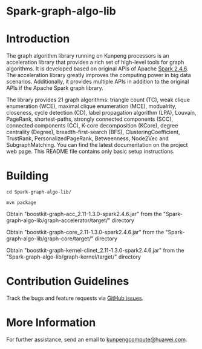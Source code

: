 # Spark-graph-algo-lib



Introduction
============

The graph algorithm library running on Kunpeng processors is an acceleration library that provides a rich set of high-level tools for graph algorithms. It is developed based on original APIs of Apache [Spark 2.4.6](https://github.com/apache/spark/tree/v2.4.6). The acceleration library greatly improves the computing power in big data scenarios. Additionally, it provides multiple APIs in addition to the original APIs if the Apache Spark graph library.

The library provides 21 graph algorithms: triangle count (TC), weak clique enumeration (WCE), maximal clique enumeration (MCE), modualrity, closeness, cycle detection (CD), label propagation algorithm (LPA), Louvain, PageRank, shortest-paths, strongly connected components (SCC), connected components (CC), K-core decomposition (KCore), degree centrality (Degree), breadth-first-search (BFS), ClusteringCoefficient, TrustRank, PersonalizedPageRank, Betweenness, Node2Vec and SubgraphMatching. You can find the latest documentation on the project web page. This README file contains only basic setup instructions.





Building
========

    cd Spark-graph-algo-lib/
 
    mvn package

 Obtain "boostkit-graph-acc_2.11-1.3.0-spark2.4.6.jar" from the "Spark-graph-algo-lib/graph-accelerator/target/" directory

 Obtain "boostkit-graph-core_2.11-1.3.0-spark2.4.6.jar" from the "Spark-graph-algo-lib/graph-core/target/" directory
 
 Obtain "boostkit-graph-kernel-clinet_2.11-1.3.0-spark2.4.6.jar" from the "Spark-graph-algo-lib/graph-kernel/target/" directory
 


Contribution Guidelines
========

Track the bugs and feature requests via [GitHub issues](https://github.com/kunpengcompute/Spark-graph-algo-lib/issues).

More Information
========

For further assistance, send an email to kunpengcompute@huawei.com.
